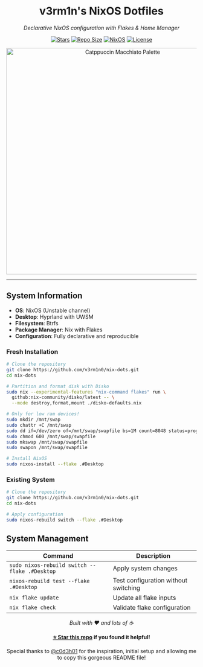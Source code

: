 <div align="center">

# v3rm1n's NixOS Dotfiles

_Declarative NixOS configuration with Flakes & Home Manager_

[![Stars](https://img.shields.io/github/stars/v3rm1n0/nix-dots?color=F5BDE6&labelColor=303446&style=for-the-badge&logo=starship&logoColor=F5BDE6)](https://github.com/v3rm1n0/nix-dots/stargazers)
[![Repo Size](https://img.shields.io/github/repo-size/v3rm1n0/nix-dots?color=C6A0F6&labelColor=303446&style=for-the-badge&logo=github&logoColor=C6A0F6)](https://github.com/v3rm1n0/nix-dots/)
[![NixOS](https://img.shields.io/badge/NixOS-Unstable-blue?style=for-the-badge&logo=NixOS&logoColor=white&label=NixOS&labelColor=303446&color=91D7E3)](https://nixos.org)
[![License](https://img.shields.io/static/v1.svg?style=for-the-badge&label=License&message=MIT&colorA=313244&colorB=F5A97F&logo=unlicense&logoColor=F5A97F&)](https://github.com/v3rm1n0/nix-dots/blob/main/LICENSE)

<img src="https://raw.githubusercontent.com/catppuccin/catppuccin/main/assets/palette/macchiato.png" width="600px" alt="Catppuccin Macchiato Palette" />

</div>

---

## System Information

- **OS**: NixOS (Unstable channel)
- **Desktop**: Hyprland with UWSM
- **Filesystem**: Btrfs
- **Package Manager**: Nix with Flakes
- **Configuration**: Fully declarative and reproducible

### Fresh Installation

```bash
# Clone the repository
git clone https://github.com/v3rm1n0/nix-dots.git
cd nix-dots

# Partition and format disk with Disko
sudo nix --experimental-features "nix-command flakes" run \
  github:nix-community/disko/latest -- \
  --mode destroy,format,mount ./disko-defaults.nix

# Only for low ram devices!
sudo mkdir /mnt/swap
sudo chattr +C /mnt/swap
sudo dd if=/dev/zero of=/mnt/swap/swapfile bs=1M count=8048 status=progress
sudo chmod 600 /mnt/swap/swapfile
sudo mkswap /mnt/swap/swapfile
sudo swapon /mnt/swap/swapfile

# Install NixOS
sudo nixos-install --flake .#Desktop
```

### Existing System

```bash
# Clone the repository
git clone https://github.com/v3rm1n0/nix-dots.git
cd nix-dots

# Apply configuration
sudo nixos-rebuild switch --flake .#Desktop
```

## System Management

| Command                                       | Description                          |
| --------------------------------------------- | ------------------------------------ |
| `sudo nixos-rebuild switch --flake .#Desktop` | Apply system changes                 |
| `nixos-rebuild test --flake .#Desktop`        | Test configuration without switching |
| `nix flake update`                            | Update all flake inputs              |
| `nix flake check`                             | Validate flake configuration         |

<div align="center">

_Built with ❤️ and lots of ☕_

**[⭐ Star this repo](https://github.com/v3rm1n0/nix-dots) if you found it helpful!**

Special thanks to [@c0d3h01](https://github.com/c0d3h01) for the inspiration, initial setup and allowing me to copy this gorgeous README file!

</div>
